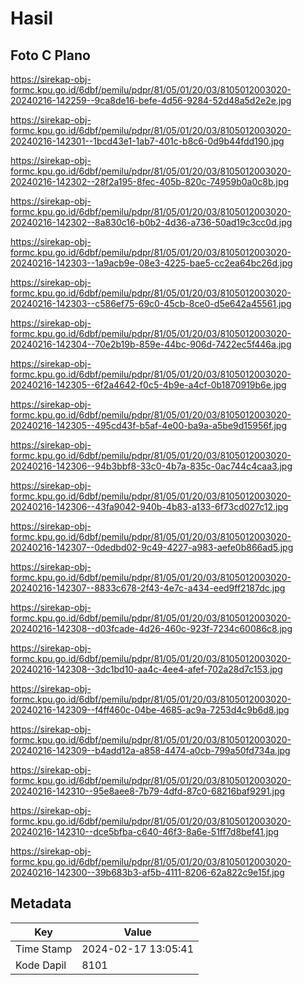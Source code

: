 # Hasil

## Foto C Plano

https://sirekap-obj-formc.kpu.go.id/6dbf/pemilu/pdpr/81/05/01/20/03/8105012003020-20240216-142259--9ca8de16-befe-4d56-9284-52d48a5d2e2e.jpg

https://sirekap-obj-formc.kpu.go.id/6dbf/pemilu/pdpr/81/05/01/20/03/8105012003020-20240216-142301--1bcd43e1-1ab7-401c-b8c6-0d9b44fdd190.jpg

https://sirekap-obj-formc.kpu.go.id/6dbf/pemilu/pdpr/81/05/01/20/03/8105012003020-20240216-142302--28f2a195-8fec-405b-820c-74959b0a0c8b.jpg

https://sirekap-obj-formc.kpu.go.id/6dbf/pemilu/pdpr/81/05/01/20/03/8105012003020-20240216-142302--8a830c16-b0b2-4d36-a736-50ad19c3cc0d.jpg

https://sirekap-obj-formc.kpu.go.id/6dbf/pemilu/pdpr/81/05/01/20/03/8105012003020-20240216-142303--1a9acb9e-08e3-4225-bae5-cc2ea64bc26d.jpg

https://sirekap-obj-formc.kpu.go.id/6dbf/pemilu/pdpr/81/05/01/20/03/8105012003020-20240216-142303--c586ef75-69c0-45cb-8ce0-d5e642a45561.jpg

https://sirekap-obj-formc.kpu.go.id/6dbf/pemilu/pdpr/81/05/01/20/03/8105012003020-20240216-142304--70e2b19b-859e-44bc-906d-7422ec5f446a.jpg

https://sirekap-obj-formc.kpu.go.id/6dbf/pemilu/pdpr/81/05/01/20/03/8105012003020-20240216-142305--6f2a4642-f0c5-4b9e-a4cf-0b1870919b6e.jpg

https://sirekap-obj-formc.kpu.go.id/6dbf/pemilu/pdpr/81/05/01/20/03/8105012003020-20240216-142305--495cd43f-b5af-4e00-ba9a-a5be9d15956f.jpg

https://sirekap-obj-formc.kpu.go.id/6dbf/pemilu/pdpr/81/05/01/20/03/8105012003020-20240216-142306--94b3bbf8-33c0-4b7a-835c-0ac744c4caa3.jpg

https://sirekap-obj-formc.kpu.go.id/6dbf/pemilu/pdpr/81/05/01/20/03/8105012003020-20240216-142306--43fa9042-940b-4b83-a133-6f73cd027c12.jpg

https://sirekap-obj-formc.kpu.go.id/6dbf/pemilu/pdpr/81/05/01/20/03/8105012003020-20240216-142307--0dedbd02-9c49-4227-a983-aefe0b866ad5.jpg

https://sirekap-obj-formc.kpu.go.id/6dbf/pemilu/pdpr/81/05/01/20/03/8105012003020-20240216-142307--8833c678-2f43-4e7c-a434-eed9ff2187dc.jpg

https://sirekap-obj-formc.kpu.go.id/6dbf/pemilu/pdpr/81/05/01/20/03/8105012003020-20240216-142308--d03fcade-4d26-460c-923f-7234c60086c8.jpg

https://sirekap-obj-formc.kpu.go.id/6dbf/pemilu/pdpr/81/05/01/20/03/8105012003020-20240216-142308--3dc1bd10-aa4c-4ee4-afef-702a28d7c153.jpg

https://sirekap-obj-formc.kpu.go.id/6dbf/pemilu/pdpr/81/05/01/20/03/8105012003020-20240216-142309--f4ff460c-04be-4685-ac9a-7253d4c9b6d8.jpg

https://sirekap-obj-formc.kpu.go.id/6dbf/pemilu/pdpr/81/05/01/20/03/8105012003020-20240216-142309--b4add12a-a858-4474-a0cb-799a50fd734a.jpg

https://sirekap-obj-formc.kpu.go.id/6dbf/pemilu/pdpr/81/05/01/20/03/8105012003020-20240216-142310--95e8aee8-7b79-4dfd-87c0-68216baf9291.jpg

https://sirekap-obj-formc.kpu.go.id/6dbf/pemilu/pdpr/81/05/01/20/03/8105012003020-20240216-142310--dce5bfba-c640-46f3-8a6e-51ff7d8bef41.jpg

https://sirekap-obj-formc.kpu.go.id/6dbf/pemilu/pdpr/81/05/01/20/03/8105012003020-20240216-142300--39b683b3-af5b-4111-8206-62a822c9e15f.jpg


## Metadata

| Key        | Value               |
| ---------- | ------------------- |
| Time Stamp | 2024-02-17 13:05:41 |
| Kode Dapil | 8101                |



